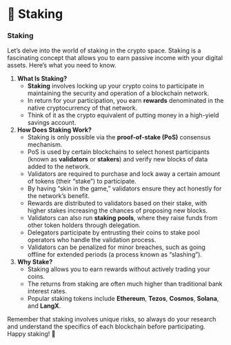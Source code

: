 # 🔐 Staking

### Staking

Let’s delve into the world of staking in the crypto space. Staking is a fascinating concept that allows you to earn passive income with your digital assets. Here’s what you need to know.

1. **What Is Staking?**
   * **Staking** involves locking up your crypto coins to participate in maintaining the security and operation of a blockchain network.
   * In return for your participation, you earn **rewards** denominated in the native cryptocurrency of that network.
   * Think of it as the crypto equivalent of putting money in a high-yield savings account.
2. **How Does Staking Work?**
   * Staking is only possible via the **proof-of-stake (PoS)** consensus mechanism.
   * PoS is used by certain blockchains to select honest participants (known as **validators** or **stakers**) and verify new blocks of data added to the network.
   * Validators are required to purchase and lock away a certain amount of tokens (their “stake”) to participate.
   * By having “skin in the game,” validators ensure they act honestly for the network’s benefit.
   * Rewards are distributed to validators based on their stake, with higher stakes increasing the chances of proposing new blocks.
   * Validators can also run **staking pools**, where they raise funds from other token holders through delegation.
   * Delegators participate by entrusting their coins to stake pool operators who handle the validation process.
   * Validators can be penalized for minor breaches, such as going offline for extended periods (a process known as “slashing”).
3. **Why Stake?**
   * Staking allows you to earn rewards without actively trading your coins.
   * The returns from staking are often much higher than traditional bank interest rates.
   * Popular staking tokens include **Ethereum**, **Tezos**, **Cosmos**, **Solana**, and **LangX**.

Remember that staking involves unique risks, so always do your research and understand the specifics of each blockchain before participating. Happy staking! 🚀
